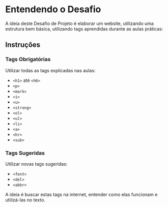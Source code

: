 # Entendendo o Desafio

A ideia deste Desafio de Projeto é elaborar um website, utilizando uma estrutura bem básica, utilizando tags aprendidas durante as aulas práticas:

## Instruções

### Tags Obrigatórias

Utilizar todas as tags explicadas nas aulas:
- `<h1>` até `<h6>`
- `<p>`
- `<mark>`
- `<i>`
- `<u>`
- `<strong>`
- `<ol>`
- `<ul>`
- `<li>`
- `<a>`
- `<hr>`
- `<sub>`


### Tags Sugeridas

Utilizar novas tags sugeridas:
- `<font>`
- `<del>`
- `<abbr>`

A ideia é buscar estas tags na internet, entender como elas funcionam e utilizá-las no texto.
